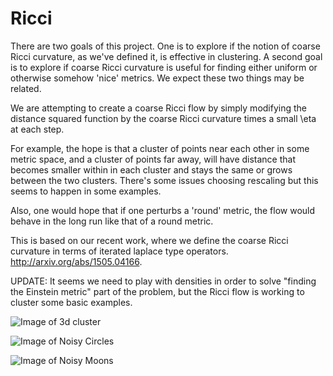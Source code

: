 # Ricci

There are two goals of this project.   One is to explore if the notion of coarse Ricci curvature, as we've defined it, is effective in clustering.   A second goal is to explore if coarse Ricci curvature is useful for finding either uniform or otherwise somehow 'nice' metrics.  We expect these two things may be related.  

We are attempting to create a coarse Ricci flow by simply modifying the distance squared function by the coarse Ricci curvature times a small \eta at each step.  

For example, the hope is that a cluster of points near each other in some metric space, and a cluster of points far away, will have distance that becomes smaller within in each cluster and stays the same or grows between the two clusters.   There's some issues choosing rescaling but this seems to happen in some examples.  

Also, one would hope that if one perturbs a 'round' metric, the flow would behave in the long run like that of a round metric.  

This is based on our recent work,  where we define the coarse Ricci curvature in terms of iterated laplace type operators.  http://arxiv.org/abs/1505.04166. 

UPDATE:  It seems we need to play with densities in order to solve "finding the Einstein metric" part of the problem, but the Ricci flow is working to cluster some basic examples.   

![Image of 3d cluster ](https://raw.githubusercontent.com/micah541/Ricci/master/pictures/3d2.png)

![Image of Noisy Circles ](https://raw.githubusercontent.com/micah541/Ricci/master/pictures/NoisyCirclesMarch29.png)


![Image of Noisy Moons ](https://raw.githubusercontent.com/micah541/Ricci/master/pictures/NoisyMoonsMarch25.png)
